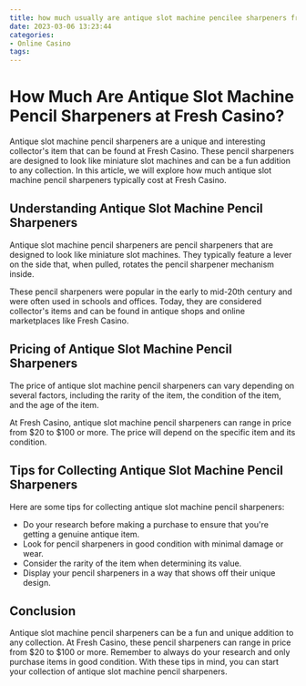 ```yaml
---
title: how much usually are antique slot machine pencilee sharpeners fresh casino
date: 2023-03-06 13:23:44
categories:
- Online Casino
tags:
---
```



# How Much Are Antique Slot Machine Pencil Sharpeners at Fresh Casino?

Antique slot machine pencil sharpeners are a unique and interesting collector's item that can be found at Fresh Casino. These pencil sharpeners are designed to look like miniature slot machines and can be a fun addition to any collection. In this article, we will explore how much antique slot machine pencil sharpeners typically cost at Fresh Casino.

## Understanding Antique Slot Machine Pencil Sharpeners

Antique slot machine pencil sharpeners are pencil sharpeners that are designed to look like miniature slot machines. They typically feature a lever on the side that, when pulled, rotates the pencil sharpener mechanism inside.

These pencil sharpeners were popular in the early to mid-20th century and were often used in schools and offices. Today, they are considered collector's items and can be found in antique shops and online marketplaces like Fresh Casino.

## Pricing of Antique Slot Machine Pencil Sharpeners

The price of antique slot machine pencil sharpeners can vary depending on several factors, including the rarity of the item, the condition of the item, and the age of the item.

At Fresh Casino, antique slot machine pencil sharpeners can range in price from $20 to $100 or more. The price will depend on the specific item and its condition.

## Tips for Collecting Antique Slot Machine Pencil Sharpeners

Here are some tips for collecting antique slot machine pencil sharpeners:

- Do your research before making a purchase to ensure that you're getting a genuine antique item.
- Look for pencil sharpeners in good condition with minimal damage or wear.
- Consider the rarity of the item when determining its value.
- Display your pencil sharpeners in a way that shows off their unique design.

## Conclusion

Antique slot machine pencil sharpeners can be a fun and unique addition to any collection. At Fresh Casino, these pencil sharpeners can range in price from $20 to $100 or more. Remember to always do your research and only purchase items in good condition. With these tips in mind, you can start your collection of antique slot machine pencil sharpeners.